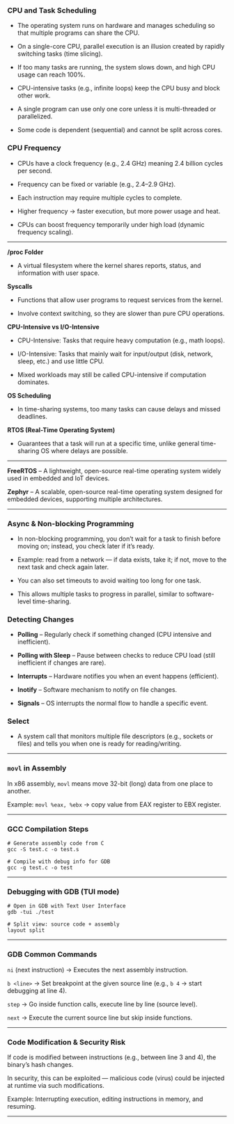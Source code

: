 ### CPU and Task Scheduling
* The operating system runs on hardware and manages scheduling so that multiple programs can share the CPU.

* On a single-core CPU, parallel execution is an illusion created by rapidly switching tasks (time slicing).

* If too many tasks are running, the system slows down, and high CPU usage can reach 100%.

* CPU-intensive tasks (e.g., infinite loops) keep the CPU busy and block other work.

* A single program can use only one core unless it is multi-threaded or parallelized.

* Some code is dependent (sequential) and cannot be split across cores.

### CPU Frequency
* CPUs have a clock frequency (e.g., 2.4 GHz) meaning 2.4 billion cycles per second.

* Frequency can be fixed or variable (e.g., 2.4–2.9 GHz).

* Each instruction may require multiple cycles to complete.

* Higher frequency → faster execution, but more power usage and heat.

* CPUs can boost frequency temporarily under high load (dynamic frequency scaling).
****

**/proc Folder**
* A virtual filesystem where the kernel shares reports, status, and information with user space.

**Syscalls**
* Functions that allow user programs to request services from the kernel.

* Involve context switching, so they are slower than pure CPU operations.

**CPU-Intensive vs I/O-Intensive**
* CPU-Intensive: Tasks that require heavy computation (e.g., math loops).

* I/O-Intensive: Tasks that mainly wait for input/output (disk, network, sleep, etc.) and use little CPU.

* Mixed workloads may still be called CPU-intensive if computation dominates.

**OS Scheduling**
* In time-sharing systems, too many tasks can cause delays and missed deadlines.

**RTOS (Real-Time Operating System)**
* Guarantees that a task will run at a specific time, unlike general time-sharing OS where delays are possible.

****

**FreeRTOS** – A lightweight, open-source real-time operating system widely used in embedded and IoT devices.

**Zephyr** – A scalable, open-source real-time operating system designed for embedded devices, supporting multiple architectures.
****
### Async & Non-blocking Programming
* In non-blocking programming, you don’t wait for a task to finish before moving on; instead, you check later if it’s ready.

* Example: read from a network — if data exists, take it; if not, move to the next task and check again later.

* You can also set timeouts to avoid waiting too long for one task.

* This allows multiple tasks to progress in parallel, similar to software-level time-sharing.

### Detecting Changes
* **Polling** – Regularly check if something changed (CPU intensive and inefficient).

* **Polling with Sleep** – Pause between checks to reduce CPU load (still inefficient if changes are rare).

* **Interrupts** – Hardware notifies you when an event happens (efficient).

* **Inotify** – Software mechanism to notify on file changes.

* **Signals** – OS interrupts the normal flow to handle a specific event.

### Select
* A system call that monitors multiple file descriptors (e.g., sockets or files) and tells you when one is ready for reading/writing.

****
### `movl` in Assembly
In x86 assembly, `movl` means move 32-bit (long) data from one place to another.

Example: `movl %eax, %ebx` → copy value from EAX register to EBX register.
****
### GCC Compilation Steps
```
# Generate assembly code from C
gcc -S test.c -o test.s

# Compile with debug info for GDB
gcc -g test.c -o test
```
****
### Debugging with GDB (TUI mode)
```
# Open in GDB with Text User Interface
gdb -tui ./test

# Split view: source code + assembly
layout split
```
***
### GDB Common Commands
`ni` (next instruction) → Executes the next assembly instruction.

`b <line>` → Set breakpoint at the given source line (e.g., `b 4` → start debugging at line 4).

`step` → Go inside function calls, execute line by line (source level).

`next` → Execute the current source line but skip inside functions.
****
### Code Modification & Security Risk
If code is modified between instructions (e.g., between line 3 and 4), the binary’s hash changes.

In security, this can be exploited — malicious code (virus) could be injected at runtime via such modifications.

Example: Interrupting execution, editing instructions in memory, and resuming.
*******
